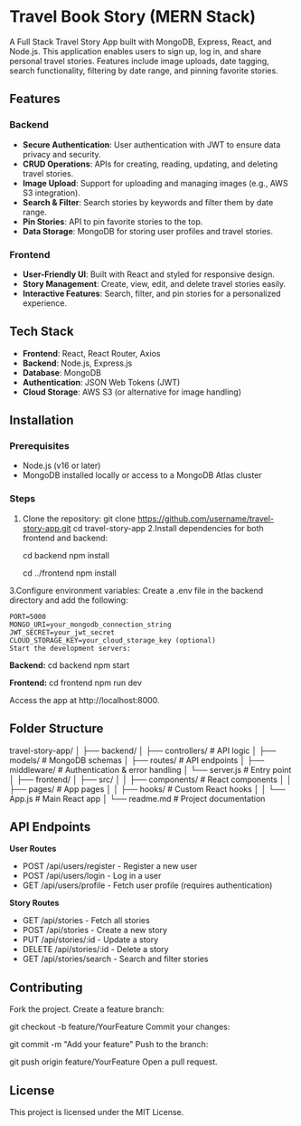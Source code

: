 # Travel Book Story (MERN Stack)

A Full Stack Travel Story App built with MongoDB, Express, React, and Node.js. This application enables users to sign up, log in, and share personal travel stories. Features include image uploads, date tagging, search functionality, filtering by date range, and pinning favorite stories.

## Features

### Backend
- **Secure Authentication**: User authentication with JWT to ensure data privacy and security.
- **CRUD Operations**: APIs for creating, reading, updating, and deleting travel stories.
- **Image Upload**: Support for uploading and managing images (e.g., AWS S3 integration).
- **Search & Filter**: Search stories by keywords and filter them by date range.
- **Pin Stories**: API to pin favorite stories to the top.
- **Data Storage**: MongoDB for storing user profiles and travel stories.

### Frontend
- **User-Friendly UI**: Built with React and styled for responsive design.
- **Story Management**: Create, view, edit, and delete travel stories easily.
- **Interactive Features**: Search, filter, and pin stories for a personalized experience.

## Tech Stack
- **Frontend**: React, React Router, Axios
- **Backend**: Node.js, Express.js
- **Database**: MongoDB
- **Authentication**: JSON Web Tokens (JWT)
- **Cloud Storage**: AWS S3 (or alternative for image handling)

## Installation

### Prerequisites
- Node.js (v16 or later)
- MongoDB installed locally or access to a MongoDB Atlas cluster

### Steps
1. Clone the repository:
   git clone https://github.com/username/travel-story-app.git
   cd travel-story-app
2.Install dependencies for both frontend and backend:

    cd backend
    npm install
    
    cd ../frontend
    npm install

3.Configure environment variables:
Create a .env file in the backend directory and add the following:

    PORT=5000
    MONGO_URI=your_mongodb_connection_string
    JWT_SECRET=your_jwt_secret
    CLOUD_STORAGE_KEY=your_cloud_storage_key (optional)
    Start the development servers:

**Backend:**
cd backend
npm start

**Frontend:**
cd frontend
npm run dev

Access the app at http://localhost:8000.

## Folder Structure
travel-story-app/
│
├── backend/
│   ├── controllers/      # API logic
│   ├── models/           # MongoDB schemas
│   ├── routes/           # API endpoints
│   ├── middleware/       # Authentication & error handling
│   └── server.js         # Entry point
│
├── frontend/
│   ├── src/
│   │   ├── components/   # React components
│   │   ├── pages/        # App pages
│   │   ├── hooks/        # Custom React hooks
│   │   └── App.js        # Main React app
│
└── readme.md             # Project documentation


## API Endpoints
**User Routes**
- POST /api/users/register - Register a new user
- POST /api/users/login - Log in a user
- GET /api/users/profile - Fetch user profile (requires authentication)

**Story Routes**
- GET /api/stories - Fetch all stories
- POST /api/stories - Create a new story
- PUT /api/stories/:id - Update a story
- DELETE /api/stories/:id - Delete a story
- GET /api/stories/search - Search and filter stories

## Contributing
Fork the project.
Create a feature branch:

git checkout -b feature/YourFeature
Commit your changes:

git commit -m "Add your feature"
Push to the branch:

git push origin feature/YourFeature
Open a pull request.

## License
This project is licensed under the MIT License.
